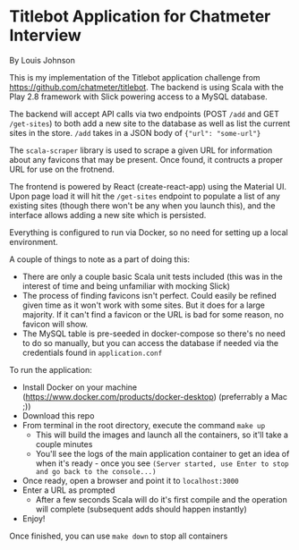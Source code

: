 # Titlebot Application for Chatmeter Interview
By Louis Johnson

This is my implementation of the Titlebot application challenge from https://github.com/chatmeter/titlebot. The backend is using Scala with the Play 2.8 framework with Slick powering access to a MySQL database.

The backend will accept API calls via two endpoints (POST `/add` and GET `/get-sites`) to both add a new site to the database as well as list the current sites in the store. `/add` takes in a JSON body of `{"url": "some-url"}`

The `scala-scraper` library is used to scrape a given URL for information about any favicons that may be present. Once found, it contructs a proper URL for use on the frotnend.

The frontend is powered by React (create-react-app) using the Material UI. Upon page load it will hit the `/get-sites` endpoint to populate a list of any existing sites (though there won't be any when you launch this), and the interface allows adding a new site which is persisted.

Everything is configured to run via Docker, so no need for setting up a local environment.

A couple of things to note as a part of doing this:
- There are only a couple basic Scala unit tests included (this was in the interest of time and being unfamiliar with mocking Slick)
- The process of finding favicons isn't perfect. Could easily be refined given time as it won't work with some sites. But it does for a large majority. If it can't find a favicon or the URL is bad for some reason, no favicon will show.
- The MySQL table is pre-seeded in docker-compose so there's no need to do so manually, but you can access the database if needed via the credentials found in `application.conf`

To run the application:

- Install Docker on your machine (https://www.docker.com/products/docker-desktop) (preferrably a Mac ;))
- Download this repo
- From terminal in the root directory, execute the command `make up` 
  - This will build the images and launch all the containers, so it'll take a couple minutes
  - You'll see the logs of the main application container to get an idea of when it's ready - once you see `(Server started, use Enter to stop and go back to the console...)`
- Once ready, open a browser and point it to `localhost:3000`
- Enter a URL as prompted
    - After a few seconds Scala will do it's first compile and the operation will complete (subsequent adds should happen instantly)
- Enjoy!

Once finished, you can use `make down` to stop all containers
